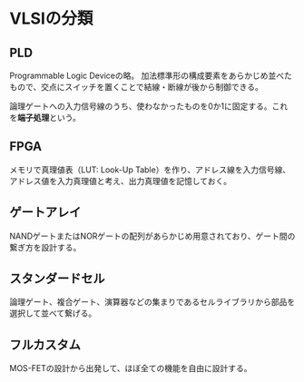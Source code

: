 # VLSIの分類

## PLD

Programmable Logic Deviceの略。
加法標準形の構成要素をあらかじめ並べたもので、交点にスイッチを置くことで結線・断線が後から制御できる。

論理ゲートへの入力信号線のうち、使わなかったものを0か1に固定する。これを**端子処理**という。

## FPGA

メモリで真理値表（LUT: Look-Up Table）を作り、アドレス線を入力信号線、アドレス値を入力真理値と考え、出力真理値を記憶しておく。

## ゲートアレイ

NANDゲートまたはNORゲートの配列があらかじめ用意されており、ゲート間の繋ぎ方を設計する。

## スタンダードセル

論理ゲート、複合ゲート、演算器などの集まりであるセルライブラリから部品を選択して並べて繋げる。

## フルカスタム

MOS-FETの設計から出発して、ほぼ全ての機能を自由に設計する。

